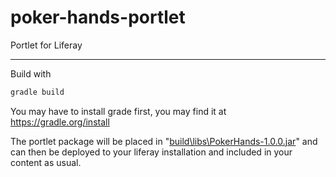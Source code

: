 # poker-hands-portlet
Portlet for Liferay
___________________________________________

Build with
```sh
gradle build
```

You may have to install grade first, you may find it at https://gradle.org/install

The portlet package will be placed in "[build\libs\PokerHands-1.0.0.jar](build\libs\PokerHands-1.0.0.jar)" and can then be deployed to your liferay installation and included in your content as usual.